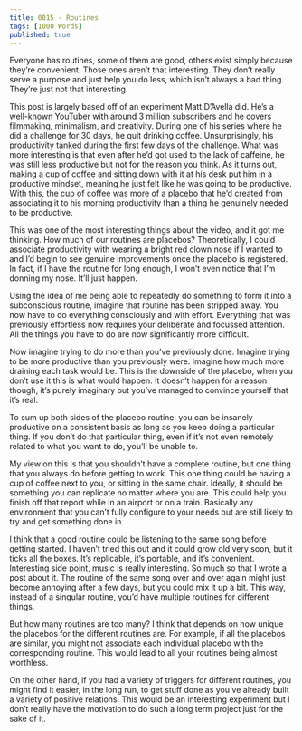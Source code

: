 ```yaml
---
title: 0015 - Routines
tags: [1000 Words]
published: true
---
```


Everyone has routines, some of them are good, others exist simply because they’re convenient. Those ones aren’t that interesting. They don’t really serve a purpose and just help you do less, which isn’t always a bad thing. They’re just not that interesting.

This post is largely based off of an experiment Matt D’Avella did. He’s a well-known YouTuber with around 3 million subscribers and he covers filmmaking, minimalism, and creativity. During one of his series where he did a challenge for 30 days, he quit drinking coffee. Unsurprisingly, his productivity tanked during the first few days of the challenge. What was more interesting is that even after he’d got used to the lack of caffeine, he was still less productive but not for the reason you think. As it turns out, making a cup of coffee and sitting down with it at his desk put him in a productive mindset, meaning he just felt like he was going to be productive. With this, the cup of coffee was more of a placebo that he’d created from associating it to his morning productivity than a thing he genuinely needed to be productive.

This was one of the most interesting things about the video, and it got me thinking. How much of our routines are placebos? Theoretically, I could associate productivity with wearing a bright red clown nose if I wanted to and I’d begin to see genuine improvements once the placebo is registered. In fact, if I have the routine for long enough, I won’t even notice that I’m donning my nose. It’ll just happen.

Using the idea of me being able to repeatedly do something to form it into a subconscious routine, imagine that routine has been stripped away. You now have to do everything consciously and with effort. Everything that was previously effortless now requires your deliberate and focussed attention. All the things you have to do are now significantly more difficult.

Now imagine trying to do more than you’ve previously done. Imagine trying to be more productive than you previously were. Imagine how much more draining each task would be. This is the downside of the placebo, when you don’t use it this is what would happen. It doesn’t happen for a reason though, it’s purely imaginary but you’ve managed to convince yourself that it’s real.

To sum up both sides of the placebo routine: you can be insanely productive on a consistent basis as long as you keep doing a particular thing. If you don’t do that particular thing, even if it’s not even remotely related to what you want to do, you’ll be unable to.

My view on this is that you shouldn’t have a complete routine, but one thing that you always do before getting to work. This one thing could be having a cup of coffee next to you, or sitting in the same chair. Ideally, it should be something you can replicate no matter where you are. This could help you finish off that report while in an airport or on a train. Basically any environment that you can’t fully configure to your needs but are still likely to try and get something done in.

I think that a good routine could be listening to the same song before getting started. I haven’t tried this out and it could grow old very soon, but it ticks all the boxes. It’s replicable, it’s portable, and it’s convenient. Interesting side point, music is really interesting. So much so that I wrote a post about it. The routine of the same song over and over again might just become annoying after a few days, but you could mix it up a bit. This way, instead of a singular routine, you’d have multiple routines for different things.

But how many routines are too many? I think that depends on how unique the placebos for the different routines are. For example, if all the placebos are similar, you might not associate each individual placebo with the corresponding routine. This would lead to all your routines being almost worthless.

On the other hand, if you had a variety of triggers for different routines, you might find it easier, in the long run, to get stuff done as you’ve already built a variety of positive relations. This would be an interesting experiment but I don’t really have the motivation to do such a long term project just for the sake of it.